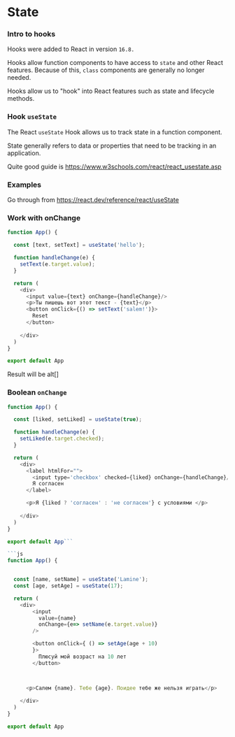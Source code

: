 # State

### Intro to hooks

Hooks were added to React in version `16.8.`

Hooks allow function components to have access to `state` and other React features. Because of this, `class` components are generally no longer needed.

Hooks allow us to "hook" into React features such as state and lifecycle methods.


### Hook `useState` 
The React `useState` Hook allows us to track state in a function component.

State generally refers to data or properties that need to be tracking in an application.

Quite good guide is https://www.w3schools.com/react/react_usestate.asp 

### Examples

Go through from 
https://react.dev/reference/react/useState 


### Work with onChange

```js
function App() {

  const [text, setText] = useState('hello');

  function handleChange(e) {
    setText(e.target.value);
  }

  return (
    <div>
      <input value={text} onChange={handleChange}/>
      <p>Ты пишешь вот этот текст - {text}</p>
      <button onClick={() => setText('salem!')}>
        Reset
      </button>
  
    </div>
  )
}

export default App
```

Result will be 
alt[]

### Boolean `onChange` 
```js
function App() {

  const [liked, setLiked] = useState(true);

  function handleChange(e) {
    setLiked(e.target.checked);
  }

  return (
    <div>
      <label htmlFor="">
        <input type='checkbox' checked={liked} onChange={handleChange}/>
        Я согласен
      </label>

      <p>Я {liked ? 'согласен' : 'не согласен'} c условиями </p>
  
    </div>
  )
}

export default App```

```js
function App() {


  const [name, setName] = useState('Lamine');
  const [age, setAge] = useState(17);

  return (
    <div>
        <input
          value={name}
          onChange={e=> setName(e.target.value)}
        />

        <button onClick={ () => setAge(age + 10) 
        }>
          Плюсуй мой возраст на 10 лет
        </button>



      <p>Салем {name}. Тебе {age}. Поидее тебе же нельзя играть</p>
  
    </div>
  )
}

export default App
```